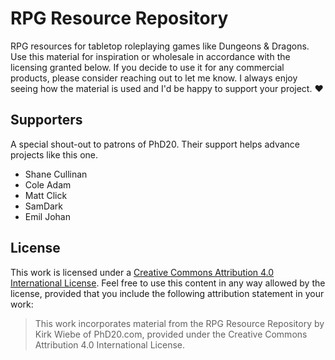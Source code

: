 # RPG Resource Repository

RPG resources for tabletop roleplaying games like Dungeons & Dragons. Use this material for inspiration or wholesale in accordance with the licensing granted below. If you decide to use it for any commercial products, please consider reaching out to let me know. I always enjoy seeing how the material is used and I'd be happy to support your project. ❤️

## Supporters

A special shout-out to patrons of PhD20. Their support helps advance projects like this one.

- Shane Cullinan
- Cole Adam
- Matt Click
- SamDark
- Emil Johan

## License

This work is licensed under a [Creative Commons Attribution 4.0 International License](https://creativecommons.org/licenses/by/4.0/). Feel free to use this content in any way allowed by the license, provided that you include the following attribution statement in your work:

> This work incorporates material from the RPG Resource Repository by Kirk Wiebe of PhD20.com, provided under the Creative Commons Attribution 4.0 International License.
